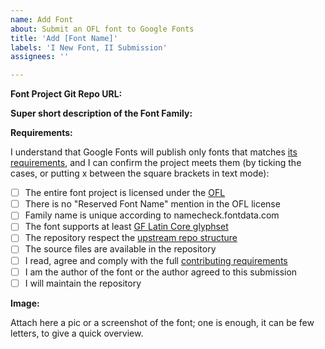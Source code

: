 ```yaml
---
name: Add Font
about: Submit an OFL font to Google Fonts
title: 'Add [Font Name]'
labels: 'I New Font, II Submission'
assignees: ''

---
```


**Font Project Git Repo URL:**


**Super short description of the Font Family:**


**Requirements:**

I understand that Google Fonts will publish only fonts that matches [its requirements](https://googlefonts.github.io/gf-guide/), and I can confirm the project meets them (by ticking the cases, or putting x between the square brackets in text mode):

- [ ] The entire font project is licensed under the [OFL](https://scripts.sil.org/cms/scripts/page.php?site_id=nrsi&id=OFL)
- [ ] There is no "Reserved Font Name" mention in the OFL license
- [ ] Family name is unique according to namecheck.fontdata.com
- [ ] The font supports at least [GF Latin Core glyphset](https://github.com/googlefonts/glyphsets/tree/main/GF_glyphsets/Latin/)
- [ ] The repository respect the [upstream repo structure](https://googlefonts.github.io/gf-guide/upstream.html)
- [ ] The source files are available in the repository
- [ ] I read, agree and comply with the full [contributing requirements](https://googlefonts.github.io/gf-guide/onboarding.html)
- [ ] I am the author of the font or the author agreed to this submission
- [ ] I will maintain the repository

**Image:**

Attach here a pic or a screenshot of the font; one is enough, it can be few letters, to give a quick overview.
